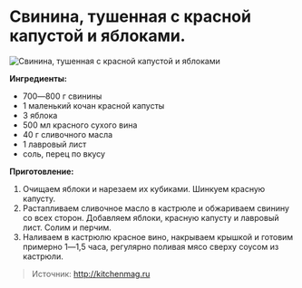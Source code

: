 # Свинина, тушенная с красной капустой и яблоками.
![Свинина, тушенная с красной капустой и яблоками](/images/Kulinar/Second/svinina_red_kapusta_apple.jpg 'Свинина, тушенная с красной капустой и яблоками')

**Ингредиенты:**

- 700―800 г свинины
- 1 маленький кочан красной капусты
- 3 яблока
- 500 мл красного сухого вина
- 40 г сливочного масла
- 1 лавровый лист
- соль, перец по вкусу

**Приготовление:**

1. Очищаем яблоки и нарезаем их кубиками. Шинкуем красную капусту.
2. Растапливаем сливочное масло в кастрюле и обжариваем свинину со всех сторон. Добавляем яблоки, красную капусту и лавровый лист. Солим и перчим.
3. Наливаем в кастрюлю красное вино, накрываем крышкой и готовим примерно 1―1,5 часа, регулярно поливая мясо сверху соусом из кастрюли.

> Источник: http://kitchenmag.ru
